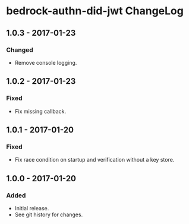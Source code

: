 # bedrock-authn-did-jwt ChangeLog

## 1.0.3 - 2017-01-23

### Changed
- Remove console logging.

## 1.0.2 - 2017-01-23

### Fixed
- Fix missing callback.

## 1.0.1 - 2017-01-20

### Fixed
- Fix race condition on startup and verification without a key store.

## 1.0.0 - 2017-01-20

### Added
- Initial release.
- See git history for changes.
